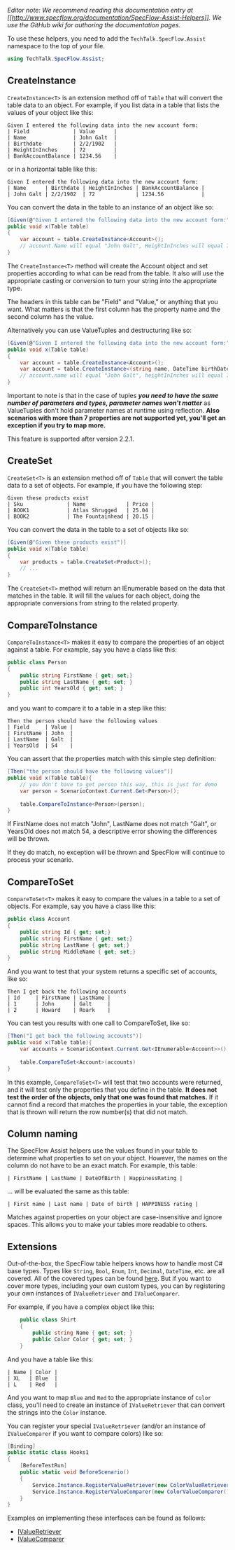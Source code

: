 _Editor note: We recommend reading this documentation entry at [[http://www.specflow.org/documentation/SpecFlow-Assist-Helpers]]. We use the GitHub wiki for authoring the documentation pages._

To use these helpers, you need to add the `TechTalk.SpecFlow.Assist` namespace to the top of your file.

```c#
using TechTalk.SpecFlow.Assist;
```

## CreateInstance<T>

`CreateInstance<T>` is an extension method off of `Table` that will convert the table data to an object.  For example, if you list data in a table that lists the values of your object like this:

```gherkin
Given I entered the following data into the new account form:
| Field              | Value      |
| Name               | John Galt  |
| Birthdate          | 2/2/1902   |
| HeightInInches     | 72         |
| BankAccountBalance | 1234.56    |
```

or in a horizontal table like this:

```gherkin
Given I entered the following data into the new account form:
| Name      | Birthdate | HeightInInches | BankAccountBalance |
| John Galt | 2/2/1902  | 72             | 1234.56            |
```

You can convert the data in the table to an instance of an object like so:

```c#
[Given(@"Given I entered the following data into the new account form:")]
public void x(Table table)
{
    var account = table.CreateInstance<Account>();
    // account.Name will equal "John Galt", HeightInInches will equal 72, etc.
}
```

The `CreateInstance<T>` method will create the Account object and set properties according to what can be read from the table.  It also will use the appropriate casting or conversion to turn your string into the appropriate type.

The headers in this table can be "Field" and "Value," or anything that you want.  What matters is that the first column has the property name and the second column has the value.

Alternatively you can use ValueTuples and destructuring like so:

```c#
[Given(@"Given I entered the following data into the new account form:")]
public void x(Table table)
{
    var account = table.CreateInstance<Account>();
    var account = table.CreateInstance<(string name, DateTime birthDate, int heightInInches, decimal bankAccountBalance)>();
    // account.name will equal "John Galt", heightInInches will equal 72, etc.
}
```

Important to note is that in the case of tuples _**you need to have the same number of parameters and types, parameter names won't matter**_ as ValueTuples don't hold parameter names at runtime using reflection. **Also scenarios with more than 7 properties are not supported yet, you'll get an exception if you try to map more.**

This feature is supported after version 2.2.1.

## CreateSet<T>

`CreateSet<T>` is an extension method off of `Table` that will convert the table data to a set of objects.  For example, if you have the following step:

```gherkin
Given these products exist
| Sku              | Name             | Price |
| BOOK1            | Atlas Shrugged   | 25.04 |
| BOOK2            | The Fountainhead | 20.15 |
```

You can convert the data in the table to a set of objects like so:

```c#
[Given(@"Given these products exist")]
public void x(Table table)
{
    var products = table.CreateSet<Product>();
    // ...
}
```

The `CreateSet<T>` method will return an IEnumerable<T> based on the data that matches in the table.  It will fill the values for each object, doing the appropriate conversions from string to the related property.

## CompareToInstance<T>

`CompareToInstance<T>` makes it easy to compare the properties of an object against a table. For example, say you have a class like this:

```c#
public class Person
{
    public string FirstName { get; set;}  
    public string LastName { get; set; }
    public int YearsOld { get; set; }
}
```

and you want to compare it to a table in a step like this:

```gherkin
Then the person should have the following values
| Field     | Value |
| FirstName | John  |
| LastName  | Galt  |
| YearsOld  | 54    |
```
  
You can assert that the properties match with this simple step definition:

```c#  
[Then("the person should have the following values")]
public void x(Table table){
    // you don't have to get person this way, this is just for demo
    var person = ScenarioContext.Current.Get<Person>();
  
    table.CompareToInstance<Person>(person);
}
```

If FirstName does not match "John", LastName does not match "Galt", or YearsOld does not match 54, a descriptive error showing the differences will be thrown.

If they do match, no exception will be thrown and SpecFlow will continue to process your scenario.

## CompareToSet<T>

`CompareToSet<T>` makes it easy to compare the values in a table to a set of objects.  For example, say you have a class like this:

```c#
public class Account
{
    public string Id { get; set;}
    public string FirstName { get; set;}
    public string LastName { get; set;}
    public string MiddleName { get; set;}
}
```

And you want to test that your system returns a specific set of accounts, like so:

```gherkin
Then I get back the following accounts
| Id     | FirstName | LastName |
| 1      | John      | Galt     |
| 2      | Howard    | Roark    |
```

You can test you results with one call to CompareToSet<T>, like so:

```c#
[Then("I get back the following accounts")]
public void x(Table table){
    var accounts = ScenarioContext.Current.Get<IEnumerable<Account>>();
  
    table.CompareToSet<Account>(accounts)
}
```

In this example, `CompareToSet<T>` will test that two accounts were returned, and it will test only the properties that you define in the table.  **It does not test the order of the objects, only that one was found that matches.**  If it cannot find a record that matches the properties in your table, the exception that is thrown will return the row number(s) that did not match.

## Column naming

The SpecFlow Assist helpers use the values found in your table to determine what properties to set on your object.  However, the names on the column do not have to be an exact match.  For example, this table:

```gherkin
| FirstName | LastName | DateOfBirth | HappinessRating |
```

... will be evaluated the same as this table:

```gherkin
| First name | Last name | Date of birth | HAPPINESS rating |
```

Matches against properties on your object are case-insensitive and ignore spaces.  This allows you to make your tables more readable to others.

## Extensions

Out-of-the-box, the SpecFlow table helpers knows how to handle most C# base types.  Types like `String`, `Bool`, `Enum`, `Int`, `Decimal`, `DateTime`, etc. are all covered. All of the covered types can be found [here](https://github.com/techtalk/SpecFlow/tree/master/TechTalk.SpecFlow/Assist/ValueRetrievers). But if you want to cover more types, including your own custom types, you can by registering your own instances of `IValueRetriever` and `IValueComparer`.

For example, if you have a complex object like this:

```c#
    public class Shirt
    {
        public string Name { get; set; }
        public Color Color { get; set; }
    }
```

And you have a table like this:

```gherkin
| Name | Color |
| XL   | Blue  |
| L    | Red   |
```

And you want to map `Blue` and `Red` to the appropriate instance of `Color` class, you'll need to create an instance of `IValueRetriever` that can convert the strings into the `Color` instance.

You can register your special `IValueRetriever` (and/or an instance of `IValueComparer` if you want to compare colors) like so:

```c#
[Binding]
public static class Hooks1
{
    [BeforeTestRun]
    public static void BeforeScenario()
    {
        Service.Instance.RegisterValueRetriever(new ColorValueRetriever());
        Service.Instance.RegisterValueComparer(new ColorValueComparer());
    }
}
```

Examples on implementing these interfaces can be found as follows:

* [IValueRetriever](https://github.com/techtalk/SpecFlow/tree/v2/Runtime/Assist/ValueRetrievers)
* [IValueComparer](https://github.com/techtalk/SpecFlow/tree/v2/Runtime/Assist/ValueComparers)